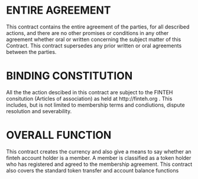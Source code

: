 <h1 class="clause">ENTIRE AGREEMENT</h1>
This contract contains the entire agreement of the parties, for all described actions, and there are no other promises or conditions in any other agreement whether oral or written concerning the subject matter of this Contract. This contract supersedes any prior written or oral agreements between the parties. 

<h1 class="clause">BINDING CONSTITUTION</h1>
All the the action descibed in this contract are subject to the FINTEH consitution (Articles of association) as held at http://finteh.org . This includes, but is not limited to membership terms and condiutions, dispute resolution and severability.  

<h1 class="clause">OVERALL FUNCTION</h1>
This contract creates the currency and also give a means to say whether an finteh account holder is a member. A member is classified as a token holder who has registered and agreed to the membership agreement. This contract also covers the standard token transfer and account balance functions
